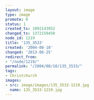 ```yaml
---
layout: image
type: image
promote: 0
status: 1
created_ts: 1092143952
changed_ts: 1372159450
node_id: 1219
title: '135_3533'
created: '2004-08-10'
changed: '2013-06-25'
redirect_from:
- "/node/1219/"
permalink: "/2004/08/10/135_3533/"
tags:
- Christchurch
images:
- src: image/images/135_3533-1219.jpg
  name: 135_3533-1219.jpg
---
```


